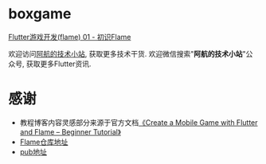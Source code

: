 # boxgame

[Flutter游戏开发(flame) 01 - 初识Flame](https://blog.bugcatt.com/?p=279)

欢迎访问[阿航的技术小站](https://blog.bugcatt.com/), 获取更多技术干货.
欢迎微信搜索"**阿航的技术小站**"公众号, 获取更多Flutter资讯.

# 感谢
- 教程博客内容灵感部分来源于官方文档[《Create a Mobile Game with Flutter and Flame – Beginner Tutorial》](https://jap.alekhin.io/create-mobile-game-flutter-flame-beginner-tutorial)
- [Flame仓库地址](https://github.com/flame-engine/flame)
- [pub地址](https://pub.flutter-io.cn/packages/flame)
